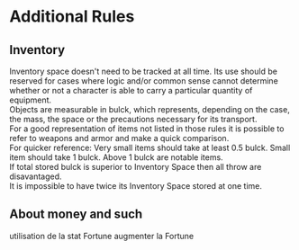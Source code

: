 # Additional Rules

## Inventory

Inventory space doesn't need to be tracked at all time. Its use should be reserved for cases where logic and/or common sense cannot determine whether or not a character is able to carry a particular quantity of equipment.  
Objects are measurable in bulck, which represents, depending on the case, the mass, the space or the precautions necessary for its transport.  
For a good representation of items not listed in those rules it is possible to refer to weapons and armor and make a quick comparison.  
For quicker reference: Very small items should take at least 0.5 bulck. Small item should take 1 bulck. Above 1 bulck are notable items.  
If total stored bulck is superior to Inventory Space then all throw are disavantaged.  
It is impossible to have twice its Inventory Space stored at one time.

## About money and such

<TODO> utilisation de la stat Fortune
<TODO> augmenter la Fortune
